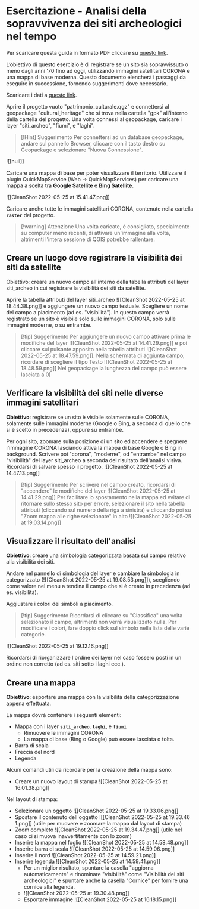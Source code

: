 # Esercitazione - Analisi della sopravvivenza dei siti archeologici nel tempo

Per scaricare questa guida in formato PDF cliccare su [questo link](https://kdrive.infomaniak.com/app/share/408009/f1ddaaef-a24a-4681-bdcb-5184f3f22f8b).

L’obiettivo di questo esercizio è di registrare se un sito sia sopravvissuto o meno dagli anni '70 fino ad oggi, utilizzando immagini satellitari CORONA e una mappa di base moderna. Questo documento elencherà i passaggi da eseguire in successione, fornendo suggerimenti dove necessario.

Scaricare i dati a [questo link](https://kdrive.infomaniak.com/app/share/408009/49395dcf-a149-44fc-9f12-1d0ebff11846).

Aprire il progetto vuoto "patrimonio_culturale.qgz" e connettersi al geopackage "cultural_heritage" che si trova nella cartella "gpk" all'interno della cartella del progetto.
Una volta connessi al geopackage, caricare i layer "siti_archeo", "fiumi", e "laghi".

> [!Hint] Suggerimento
> Per connettersi ad un database geopackage, andare sul pannello Browser, cliccare con il tasto destro su Geopackage e selezionare "Nuova Connessione".

![[null]]

Caricare una mappa di base per poter visualizzare il territorio. Utilizzare il plugin QuickMapService (Web -> QuickMapServices) per caricare una mappa a scelta tra **Google Satellite** e **Bing Satellite**.

![[CleanShot 2022-05-25 at 15.41.47.png]]

Caricare anche tutte le immagini satellitari CORONA, contenute nella cartella **``raster``** del progetto. 

> [!warning] Attenzione
> Una volta caricate, è consigliato, specialmente su computer meno recenti, di attivare un'immagine alla volta, altrimenti l'intera sessione di QGIS  potrebbe rallentare.
> 

## Creare un luogo dove registrare la visibilità dei siti da satellite

Obiettivo: creare un nuovo campo all'interno della tabella attributi del layer siti_archeo in cui registrare la visibilità dei siti da satellite.

Aprire la tabella attributi del layer siti_archeo ![[CleanShot 2022-05-25 at 18.44.38.png]] e aggiungere un nuovo campo testuale. Scegliere un nome del campo a piacimento (ad es. "visibilità"). In questo campo verrà registrato se un sito è visibile solo sulle immagini CORONA, solo sulle immagini moderne, o su entrambe.

> [!tip] Suggerimento
>  Per aggiungere un nuovo campo attivare prima le modifiche del layer ![[CleanShot 2022-05-25 at 14.41.29.png]] e poi cliccare sul pulsante apposito nella tabella attributi ![[CleanShot 2022-05-25 at 18.47.59.png]]. 
>  Nella schermata di aggiunta campo, ricordare di scegliere il tipo Testo ![[CleanShot 2022-05-25 at 18.48.59.png]] 
>  Nel geopackage la lunghezza del campo può essere lasciata a 0)

## Verificare la visibilità dei siti nelle diverse immagini satellitari

**Obiettivo**: registrare se un sito è visibile solamente sulle CORONA, solamente sulle immagini moderne (Google o Bing, a seconda di quello che si è scelto in precedenza), oppure su entrambe.

Per ogni sito, zoomare sulla posizione di un sito ed accendere e spegnere l'immagine CORONA lasciando attiva la mappa di base Google o Bing in background. Scrivere poi "corona", "moderne", od "entrambe" nel campo "visibilità" del layer siti_archeo a seconda del risultato dell'analisi visiva.
Ricordarsi di salvare spesso il progetto. ![[CleanShot 2022-05-25 at 14.47.13.png]]

> [!tip] Suggerimento
> Per scrivere nel campo creato, ricordarsi di "accendere" le modifiche del layer ![[CleanShot 2022-05-25 at 14.41.29.png]]
> Per facilitare lo spostamento nella mappa ed evitare di ritornare sullo stesso sito per errore, selezionare il sito nella tabella attributi (cliccando sul numero della riga a sinistra) e cliccando poi su "Zoom mappa alle righe selezionate" in alto ![[CleanShot 2022-05-25 at 19.03.14.png]]

## Visualizzare il risultato dell'analisi

**Obiettivo**: creare una simbologia categorizzata basata sul campo relativo alla visibilità dei siti.

Andare nel pannello di simbologia del layer e cambiare la simbologia in categorizzato (![[CleanShot 2022-05-25 at 19.08.53.png]]), scegliendo come valore nel menu a tendina il campo che si è creato in precedenza (ad es. visibilità).

Aggiustare i colori dei simboli a piacimento.

> [!tip] Suggerimento
> Ricordarsi di cliccare su "Classifica" una volta selezionato il campo, altrimenti non verrà visualizzato nulla.
> Per modificare i colori, fare doppio click sul simbolo nella lista delle varie categorie.

![[CleanShot 2022-05-25 at 19.12.16.png]]

Ricordarsi di riorganizzare l'ordine dei layer nel caso fossero posti in un ordine non corretto (ad es. siti sotto i laghi ecc.).

## Creare una mappa

**Obiettivo**: esportare una mappa con la visibilità della categorizzazione appena effettuata.

La mappa dovrà contenere i seguenti elementi:
- Mappa con i layer **``siti_archeo``**, **``laghi``**, e **``fiumi``**
	- Rimuovere le immagini CORONA
	- La mappa di base (Bing o Google) può essere lasciata o tolta.
- Barra di scala
- Freccia del nord
- Legenda

Alcuni comandi utili da ricordare per la creazione della mappa sono:
- Creare un nuovo layout di stampa  ![[CleanShot 2022-05-25 at 16.01.38.png]]

Nel layout di stampa:
- Selezionare un oggetto ![[CleanShot 2022-05-25 at 19.33.06.png]]
- Spostare il contenuto dell'oggetto ![[CleanShot 2022-05-25 at 19.33.46 1.png]] (utile per muovere e zoomare la mappa dal layout di stampa)
- Zoom completo ![[CleanShot 2022-05-25 at 19.34.47.png]] (utile nel caso ci si muova inavvertitamente con lo zoom)
- Inserire la mappa nel foglio  ![[CleanShot 2022-05-25 at 14.58.48.png]]
- Inserire barra di scala  ![[CleanShot 2022-05-25 at 14.59.06.png]]
- Inserire il nord  ![[CleanShot 2022-05-25 at 14.59.21.png]]
- Inserire legenda  ![[CleanShot 2022-05-25 at 14.59.41.png]]
	- Per un miglior risultato, spuntare la casella "aggiorna automaticamente" e rinominare "visibilità" come "Visibilità dei siti archeologici" e spuntare anche la casella "Cornice" per fornire una cornice alla legenda.
	- ![[CleanShot 2022-05-25 at 19.30.48.png]]
	- Esportare immagine  ![[CleanShot 2022-05-25 at 16.18.15.png]]